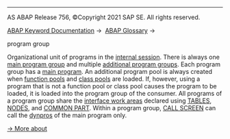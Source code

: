   

* * *

AS ABAP Release 756, ©Copyright 2021 SAP SE. All rights reserved.

[ABAP Keyword Documentation](javascript:call_link\('abenabap.htm'\)) →  [ABAP Glossary](javascript:call_link\('abenabap_glossary.htm'\)) → 

program group

Organizational unit of programs in the [internal session](javascript:call_link\('abeninternal_session_glosry.htm'\) "Glossary Entry"). There is always one [main program group](javascript:call_link\('abenmain_program_group_glosry.htm'\) "Glossary Entry") and multiple [additional program groups](javascript:call_link\('abenadditional_prog_group_glosry.htm'\) "Glossary Entry"). Each program group has a [main program](javascript:call_link\('abenmain_program_glosry.htm'\) "Glossary Entry"). An additional program pool is always created when [function pools](javascript:call_link\('abenfunction_pool_glosry.htm'\) "Glossary Entry") and [class pools](javascript:call_link\('abenclass_pool_glosry.htm'\) "Glossary Entry") are loaded. If, however, using a program that is not a function pool or class pool causes the program to be loaded, it is loaded into the program group of the consumer. All programs of a program group share the [interface work areas](javascript:call_link\('abeninterface_work_area_glosry.htm'\) "Glossary Entry") declared using [TABLES](javascript:call_link\('abaptables.htm'\)), [NODES](javascript:call_link\('abapnodes.htm'\)), and [COMMON PART](javascript:call_link\('abapdata_common.htm'\)). Within a program group, [CALL SCREEN](javascript:call_link\('abapcall_screen.htm'\)) can call the [dynpros](javascript:call_link\('abendynpro_glosry.htm'\) "Glossary Entry") of the main program only.

[→ More about](javascript:call_link\('abeninternal_session.htm'\))